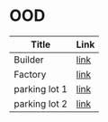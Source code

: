 # OOD

Title | Link
----- | ----
Builder | [link](https://github.com/simonzhang0428/OOD/blob/main/Builder/User.java)
Factory | [link](https://github.com/simonzhang0428/OOD/tree/main/Factory)
parking lot 1| [link](https://github.com/simonzhang0428/OOD/tree/main/ParkingLot)
parking lot 2| [link](https://github.com/simonzhang0428/OOD/blob/main/ParkingLot/ParkingLot_mixed.java)
